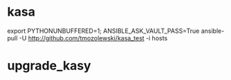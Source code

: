 # kasa

  export PYTHONUNBUFFERED=1; ANSIBLE_ASK_VAULT_PASS=True ansible-pull -U http://github.com/tmozolewski/kasa_test -i hosts
# upgrade_kasy
